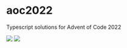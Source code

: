 # aoc2022

Typescript solutions for Advent of Code 2022

![](https://img.shields.io/badge/day%20📅-20-blue)
![](https://img.shields.io/badge/stars%20⭐-24-yellow)
